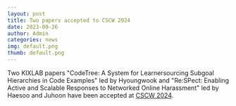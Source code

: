 ```yaml
---
layout: post
title: Two papers accepted to CSCW 2024
date: 2023-09-26
author: Admin
categories: news
img: default.png
thumb: default.png
---
```


Two KIXLAB papers "CodeTree: A System for Learnersourcing Subgoal Hierarchies in Code Examples" led by Hyoungwook and "Re:SPect: Enabling Active and Scalable Responses to Networked Online Harassment" led by Haesoo and Juhoon have been accepted at [CSCW 2024](https://cscw.acm.org/2024/).
